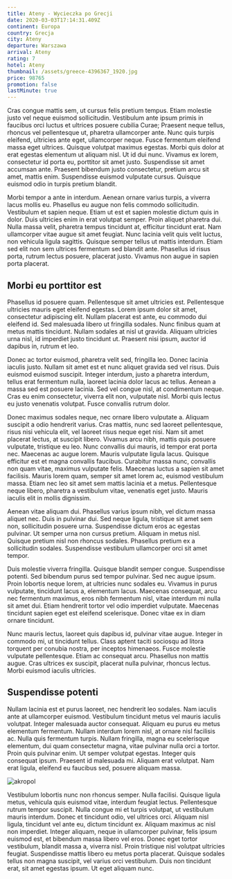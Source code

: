 ```yaml
---
title: Ateny - Wycieczka po Grecji
date: 2020-03-03T17:14:31.409Z
continent: Europa
country: Grecja
city: Ateny
departure: Warszawa
arrival: Ateny
rating: 7
hotel: Ateny
thumbnail: /assets/greece-4396367_1920.jpg
price: 98765
promotion: false
lastMinute: true
---
```

Cras congue mattis sem, ut cursus felis pretium tempus. Etiam molestie justo vel neque euismod sollicitudin. Vestibulum ante ipsum primis in faucibus orci luctus et ultrices posuere cubilia Curae; Praesent neque tellus, rhoncus vel pellentesque ut, pharetra ullamcorper ante. Nunc quis turpis eleifend, ultricies ante eget, ullamcorper neque. Fusce fermentum eleifend massa eget ultrices. Quisque volutpat maximus egestas. Morbi quis dolor at erat egestas elementum ut aliquam nisl. Ut id dui nunc. Vivamus ex lorem, consectetur id porta eu, porttitor sit amet justo. Suspendisse sit amet accumsan ante. Praesent bibendum justo consectetur, pretium arcu sit amet, mattis enim. Suspendisse euismod vulputate cursus. Quisque euismod odio in turpis pretium blandit.

Morbi tempor a ante in interdum. Aenean ornare varius turpis, a viverra lacus mollis eu. Phasellus eu augue non felis commodo sollicitudin. Vestibulum et sapien neque. Etiam ut est et sapien molestie dictum quis in dolor. Duis ultricies enim in erat volutpat semper. Proin aliquet pharetra dui. Nulla massa velit, pharetra tempus tincidunt at, efficitur tincidunt erat. Nam ullamcorper vitae augue sit amet feugiat. Nunc lacinia velit quis velit luctus, non vehicula ligula sagittis. Quisque semper tellus ut mattis interdum. Etiam sed elit non sem ultrices fermentum sed blandit ante. Phasellus id risus porta, rutrum lectus posuere, placerat justo. Vivamus non augue in sapien porta placerat.

## Morbi eu porttitor est

 Phasellus id posuere quam. Pellentesque sit amet ultricies est. Pellentesque ultricies mauris eget eleifend egestas. Lorem ipsum dolor sit amet, consectetur adipiscing elit. Nullam placerat est ante, eu commodo dui eleifend id. Sed malesuada libero ut fringilla sodales. Nunc finibus quam at metus mattis tincidunt. Nullam sodales at nisl ut gravida. Aliquam ultricies urna nisl, id imperdiet justo tincidunt ut. Praesent nisi ipsum, auctor id dapibus in, rutrum et leo.

Donec ac tortor euismod, pharetra velit sed, fringilla leo. Donec lacinia iaculis justo. Nullam sit amet est et nunc aliquet gravida sed vel risus. Duis euismod euismod suscipit. Integer interdum, justo a pharetra interdum, tellus erat fermentum nulla, laoreet lacinia dolor lacus ac tellus. Aenean a massa sed est posuere lacinia. Sed vel congue nisl, at condimentum neque. Cras eu enim consectetur, viverra elit non, vulputate nisl. Morbi quis lectus eu justo venenatis volutpat. Fusce convallis rutrum dolor.

Donec maximus sodales neque, nec ornare libero vulputate a. Aliquam suscipit a odio hendrerit varius. Cras mattis, nunc sed laoreet pellentesque, risus nisi vehicula elit, vel laoreet risus neque eget nisi. Nam sit amet placerat lectus, at suscipit libero. Vivamus arcu nibh, mattis quis posuere vulputate, tristique eu leo. Nunc convallis dui mauris, id tempor erat porta nec. Maecenas ac augue lorem. Mauris vulputate ligula lacus. Quisque efficitur est et magna convallis faucibus. Curabitur massa nunc, convallis non quam vitae, maximus vulputate felis. Maecenas luctus a sapien sit amet facilisis. Mauris lorem quam, semper sit amet lorem ac, euismod vestibulum massa. Etiam nec leo sit amet sem mattis lacinia et a metus. Pellentesque neque libero, pharetra a vestibulum vitae, venenatis eget justo. Mauris iaculis elit in mollis dignissim.

Aenean vitae aliquam dui. Phasellus varius ipsum nibh, vel dictum massa aliquet nec. Duis in pulvinar dui. Sed neque ligula, tristique sit amet sem non, sollicitudin posuere urna. Suspendisse dictum eros ac egestas pulvinar. Ut semper urna non cursus pretium. Aliquam in metus nisl. Quisque pretium nisl non rhoncus sodales. Phasellus pretium ex a sollicitudin sodales. Suspendisse vestibulum ullamcorper orci sit amet tempor.

Duis molestie viverra fringilla. Quisque blandit semper congue. Suspendisse potenti. Sed bibendum purus sed tempor pulvinar. Sed nec augue ipsum. Proin lobortis neque lorem, at ultricies nunc sodales eu. Vivamus in purus vulputate, tincidunt lacus a, elementum lacus. Maecenas consequat, arcu nec fermentum maximus, eros nibh fermentum nisl, vitae interdum mi nulla sit amet dui. Etiam hendrerit tortor vel odio imperdiet vulputate. Maecenas tincidunt sapien eget est eleifend scelerisque. Donec vitae ex in diam ornare tincidunt.

Nunc mauris lectus, laoreet quis dapibus id, pulvinar vitae augue. Integer in commodo mi, ut tincidunt tellus. Class aptent taciti sociosqu ad litora torquent per conubia nostra, per inceptos himenaeos. Fusce molestie vulputate pellentesque. Etiam ac consequat arcu. Phasellus non mattis augue. Cras ultrices ex suscipit, placerat nulla pulvinar, rhoncus lectus. Morbi euismod iaculis ultricies.

## Suspendisse potenti

Nullam lacinia est et purus laoreet, nec hendrerit leo sodales. Nam iaculis ante at ullamcorper euismod. Vestibulum tincidunt metus vel mauris iaculis volutpat. Integer malesuada auctor consequat. Aliquam eu purus eu metus elementum fermentum. Nullam interdum lorem nisl, at ornare nisl facilisis ac. Nulla quis fermentum turpis. Nullam fringilla, magna eu scelerisque elementum, dui quam consectetur magna, vitae pulvinar nulla orci a tortor. Proin quis pulvinar enim. Ut semper volutpat egestas. Integer quis consequat ipsum. Praesent id malesuada mi. Aliquam erat volutpat. Nam erat ligula, eleifend eu faucibus sed, posuere aliquam massa.

![akropol](/assets/greece-4396367_1920.jpg "Akropol")

Vestibulum lobortis nunc non rhoncus semper. Nulla facilisi. Quisque ligula metus, vehicula quis euismod vitae, interdum feugiat lectus. Pellentesque rutrum tempor suscipit. Nulla congue mi et turpis volutpat, ut vestibulum mauris interdum. Donec et tincidunt odio, vel ultrices orci. Aliquam nisl ligula, tincidunt vel ante eu, dictum tincidunt ex. Aliquam maximus ac nisl non imperdiet. Integer aliquam, neque in ullamcorper pulvinar, felis ipsum euismod est, et bibendum massa libero vel eros. Donec eget tortor vestibulum, blandit massa a, viverra nisl. Proin tristique nisl volutpat ultricies feugiat. Suspendisse mattis libero eu metus porta placerat. Quisque sodales tellus non magna suscipit, vel varius orci vestibulum. Duis non tincidunt erat, sit amet egestas ipsum. Ut eget aliquam nunc.
